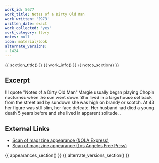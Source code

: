 ```yaml
---
work_id: 5677
work_title: Notes of a Dirty Old Man
work_written: '1973'
written_date: exact
work_collected: 'yes'
work_category: Story
notes: null
icon: material/book
alternate_versions:
- 1424
---
```


{{ section_title() }}
{{ work_info() }}
{{ notes_section() }}
## Excerpt
!!! quote "Notes of a Dirty Old Man"
    Margie usually began playing Chopin nocturnes when the sun went down. She lived in a large house set back from the street and by sundown she was high on brandy or scotch. At 43 her figure was still slim, her face delicate. Her husband had died a young death 5 years before and she lived in apparent solitude...

## External Links
- [Scan of magazine appearance (NOLA Express)](https://www.jstor.org/action/doBasicSearch?Query=%22nola+express%22)
- [Scan of magazine appearance (Los Angeles Free Press)](https://www.jstor.org/action/doBasicSearch?Query=pt%3A%28%22Los+Angeles+Free+Press%22%29)

{{ appearances_section() }}
{{ alternate_versions_section() }}